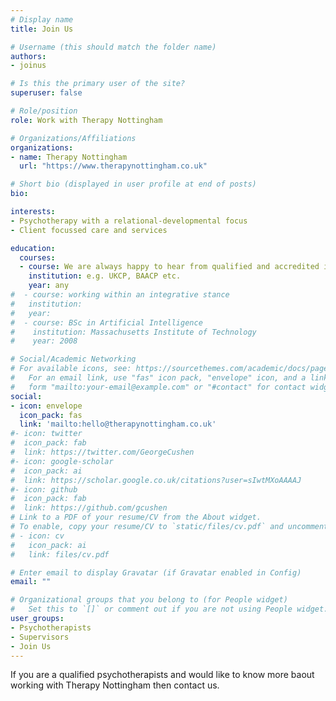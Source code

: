 ```yaml
---
# Display name
title: Join Us

# Username (this should match the folder name)
authors:
- joinus

# Is this the primary user of the site?
superuser: false

# Role/position
role: Work with Therapy Nottingham

# Organizations/Affiliations
organizations:
- name: Therapy Nottingham
  url: "https://www.therapynottingham.co.uk"

# Short bio (displayed in user profile at end of posts)
bio: 

interests:
- Psychotherapy with a relational-developmental focus
- Client focussed care and services

education:
  courses:
  - course: We are always happy to hear from qualified and accredited integrative psychotherapists
    institution: e.g. UKCP, BAACP etc.
    year: any
#  - course: working within an integrative stance
#   institution:
#   year: 
#  - course: BSc in Artificial Intelligence
#    institution: Massachusetts Institute of Technology
#    year: 2008

# Social/Academic Networking
# For available icons, see: https://sourcethemes.com/academic/docs/page-builder/#icons
#   For an email link, use "fas" icon pack, "envelope" icon, and a link in the
#   form "mailto:your-email@example.com" or "#contact" for contact widget.
social:
- icon: envelope
  icon_pack: fas
  link: 'mailto:hello@therapynottingham.co.uk'
#- icon: twitter
#  icon_pack: fab
#  link: https://twitter.com/GeorgeCushen
#- icon: google-scholar
#  icon_pack: ai
#  link: https://scholar.google.co.uk/citations?user=sIwtMXoAAAAJ
#- icon: github
#  icon_pack: fab
#  link: https://github.com/gcushen
# Link to a PDF of your resume/CV from the About widget.
# To enable, copy your resume/CV to `static/files/cv.pdf` and uncomment the lines below.
# - icon: cv
#   icon_pack: ai
#   link: files/cv.pdf

# Enter email to display Gravatar (if Gravatar enabled in Config)
email: ""

# Organizational groups that you belong to (for People widget)
#   Set this to `[]` or comment out if you are not using People widget.
user_groups:
- Psychotherapists
- Supervisors
- Join Us
---
```


If you are a qualified psychotherapists and would like to know more baout working with Therapy Nottingham then contact us.
